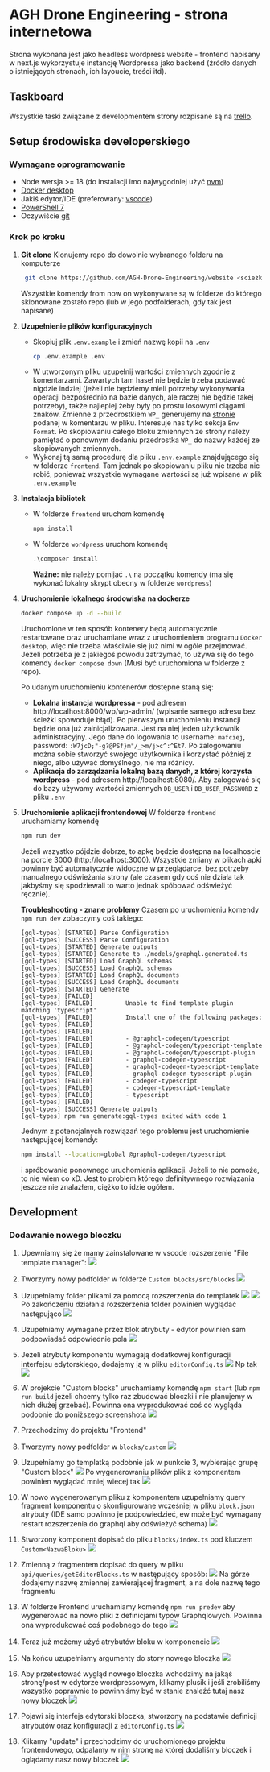 # AGH Drone Engineering - strona internetowa

Strona wykonana jest jako headless wordpress website - frontend napisany w next.js wykorzystuje instancję Wordpressa jako backend (źródło danych o istniejących stronach, ich layoucie, treści itd).

## Taskboard
Wszystkie taski związane z developmentem strony rozpisane są na [trello](https://trello.com/b/bo5cyiZ0/strona-internetowa-%F0%9F%9A%80).

## Setup środowiska developerskiego
### Wymagane oprogramowanie
* Node wersja >= 18 (do instalacji imo najwygodniej użyć [nvm](https://github.com/coreybutler/nvm-windows#installation--upgrades))
* [Docker desktop](https://docs.docker.com/desktop/install/windows-install/)
* Jakiś edytor/IDE (preferowany: [vscode](https://code.visualstudio.com/download))
* [PowerShell 7](https://learn.microsoft.com/en-us/powershell/scripting/install/installing-powershell-on-windows?view=powershell-7.3)
* Oczywiście [git](https://git-scm.com/download/win)

### Krok po kroku
1. **Git clone**
   Klonujemy repo do dowolnie wybranego folderu na komputerze
   ```bash
    git clone https://github.com/AGH-Drone-Engineering/website <scieżka do wybranego folderu docelowego>
   ```
   Wszystkie komendy from now on wykonywane są w folderze do którego sklonowane zostało repo (lub w jego podfolderach, gdy tak jest napisane)

2. **Uzupełnienie plików konfiguracyjnych**
   * Skopiuj plik `.env.example` i zmień nazwę kopii na `.env`
     ```bash
     cp .env.example .env
     ```
   * W utworzonym pliku uzupełnij wartości zmiennych zgodnie z komentarzami. Zawartych tam haseł nie będzie trzeba podawać nigdzie indziej (jeżeli nie będziemy mieli potrzeby wykonywania operacji bezpośrednio na bazie danych, ale raczej nie będzie takej potrzeby), także najlepiej żeby były po prostu losowymi ciągami znaków.
   Zmienne z przedrostkiem `WP_` generujemy na [stronie](https://roots.io/salts.html) podanej w komentarzu w pliku. Interesuje nas tylko sekcja `Env Format`. Po skopiowaniu całego bloku zmiennych ze strony należy pamiętać o ponownym dodaniu przedrostka `WP_` do nazwy każdej ze skopiowanych zmiennych.
   * Wykonaj tą samą procedurę dla pliku `.env.example` znajdującego się w folderze `frontend`. Tam jednak po skopiowaniu pliku nie trzeba nic robić, ponieważ wszystkie wymagane wartości są już wpisane w plik `.env.example`

3. **Instalacja bibliotek**
   * W folderze `frontend` uruchom komendę
        ```bash
        npm install
        ```
   * W folderze `wordpress` uruchom komendę
      ```ps1
      .\composer install
      ```
      **Ważne:** nie należy pomijać `.\` na początku komendy (ma się wykonać lokalny skrypt obecny w folderze `wordpress`)

4. **Uruchomienie lokalnego środowiska na dockerze**
   ```bash
   docker compose up -d --build
   ```
   Uruchomione w ten sposób kontenery będą automatycznie restartowane oraz uruchamiane wraz z uruchomieniem programu `Docker desktop`, więc nie trzeba właściwie się już nimi w ogóle przejmować. Jeżeli potrzeba je z jakiegoś powodu zatrzymać, to używa się do tego komendy `docker compose down` (Musi być uruchomiona w folderze z repo).

   Po udanym uruchomieniu kontenerów dostępne staną się:
   * **Lokalna instancja wordpressa** - pod adresem http://localhost:8000/wp/wp-admin/ (wpisanie samego adresu bez ścieżki spowoduje błąd). Po pierwszym uruchomieniu instancji będzie ona już zainicjalizowana. Jest na niej jeden użytkownik administracyjny. Jego dane do logowania to username: `mafciej`, password: `:W7jcD;"-g?@PSf}m"/_>m/j>c^:^Et7`. Po zalogowaniu można sobie stworzyć swojego użytkownika i korzystać później z niego, albo używać domyślnego, nie ma różnicy.
   * **Aplikacja do zarządzania lokalną bazą danych, z której korzysta wordpress** - pod adresem http://localhost:8080/. Aby zalogować się do bazy używamy wartości zmiennych `DB_USER` i `DB_USER_PASSWORD` z pliku `.env`

5. **Uruchomienie aplikacji frontendowej**
   W folderze `frontend` uruchamiamy komendę
   ```bash
   npm run dev
   ```
   Jeżeli wszystko pójdzie dobrze, to apkę będzie dostępna na localhoscie na porcie 3000 (http://localhost:3000). Wszystkie zmiany w plikach apki powinny być automatycznie widoczne w przeglądarce, bez potrzeby manualnego odświeżania strony (ale czasem gdy coś nie działa tak jakbyśmy się spodziewali to warto jednak spóbować odświeżyć ręcznie).

   **Troubleshooting - znane problemy**
   Czasem po uruchomieniu komendy `npm run dev` zobaczymy coś takiego:
    ```
    [gql-types] [STARTED] Parse Configuration
    [gql-types] [SUCCESS] Parse Configuration
    [gql-types] [STARTED] Generate outputs
    [gql-types] [STARTED] Generate to ./models/graphql.generated.ts
    [gql-types] [STARTED] Load GraphQL schemas
    [gql-types] [SUCCESS] Load GraphQL schemas
    [gql-types] [STARTED] Load GraphQL documents
    [gql-types] [SUCCESS] Load GraphQL documents
    [gql-types] [STARTED] Generate
    [gql-types] [FAILED]
    [gql-types] [FAILED]         Unable to find template plugin matching 'typescript'
    [gql-types] [FAILED]         Install one of the following packages:
    [gql-types] [FAILED]
    [gql-types] [FAILED]
    [gql-types] [FAILED]         - @graphql-codegen/typescript
    [gql-types] [FAILED]         - @graphql-codegen/typescript-template
    [gql-types] [FAILED]         - @graphql-codegen/typescript-plugin
    [gql-types] [FAILED]         - graphql-codegen-typescript
    [gql-types] [FAILED]         - graphql-codegen-typescript-template
    [gql-types] [FAILED]         - graphql-codegen-typescript-plugin
    [gql-types] [FAILED]         - codegen-typescript
    [gql-types] [FAILED]         - codegen-typescript-template
    [gql-types] [FAILED]         - typescript
    [gql-types] [FAILED]
    [gql-types] [SUCCESS] Generate outputs
    [gql-types] npm run generate:gql-types exited with code 1
    ```
    Jednym z potencjalnych rozwiązań tego problemu jest uruchomienie następującej komendy:
    ```bash
    npm install --location=global @graphql-codegen/typescript
    ```
    i spróbowanie ponownego uruchomienia aplikacji. Jeżeli to nie pomoże, to nie wiem co xD. Jest to problem którego definitywnego rozwiązania jeszcze nie znalazłem, ciężko to idzie ogółem.

## Development

### Dodawanie nowego bloczku
1. Upewniamy się że mamy zainstalowane w vscode rozszerzenie "File template manager":
![](./resources/extension.jpg)
1. Tworzymy nowy podfolder w folderze `Custom blocks/src/blocks`
![](./resources/newdir.jpg)
1. Uzupełniamy folder plikami za pomocą rozszerzenia do templatek
![](./resources/step3-1.jpg)
![](./resources/step3-2.jpg)
Po zakończeniu działania rozszerzenia folder powinien wyglądać następująco
![](./resources/image.png)

1. Uzupełniamy wymagane przez blok atrybuty - edytor powinien sam podpowiadać odpowiednie pola
![](./resources/image-5.png)
1. Jeżeli atrybuty komponentu wymagają dodatkowej konfiguracji interfejsu edytorskiego, dodajemy ją w pliku `editorConfig.ts`
   ![](./resources/image123123123.png)
   Np tak
   ![](./resources/image-6.png)
2. W projekcie "Custom blocks" uruchamiamy komendę `npm start` (lub `npm run build` jeżeli chcemy tylko raz zbudować bloczki i nie planujemy w nich dłużej grzebać). Powinna ona wyprodukować coś co wygląda podobnie do poniższego screenshota
![](./resources/image-1.png)

1. Przechodzimy do projektu "Frontend"
2. Tworzymy nowy podfolder w `blocks/custom`
![](./resources/image-2.png)
1. Uzupełniamy go templatką podobnie jak w punkcie 3, wybierając grupę "Custom block"
![](./resources/image-3.png)
Po wygenerowaniu plików plik z komponentem powinien wyglądać mniej wiecej tak
![](./resources/image-4.png)
1. W nowo wygenerowanym pliku z komponentem uzupełniamy query fragment komponentu o skonfigurowane wcześniej w pliku `block.json` atrybuty (IDE samo powinno je podpowiedzieć, ew może być wymagany restart rozszerzenia do graphql aby odświeżyć schema)
   ![](./resources/image-7.png)
1. Stworzony komponent dopisać do pliku `blocks/index.ts` pod kluczem `Custom<NazwaBloku>`
   ![](./resources/image-9.png)
1. Zmienną z fragmentem dopisać do query w pliku `api/queries/getEditorBlocks.ts` w następujący sposób:
   ![](./resources/image-10.png)
   Na górze dodajemy nazwę zmiennej zawierającej fragment, a na dole nazwę tego fragmentu
2. W folderze Frontend uruchamiamy komendę `npm run predev` aby wygenerować na nowo pliki z definicjami typów Graphqlowych. Powinna ona wyprodukować coś podobnego do tego
   ![](./resources/image-8.png)
1. Teraz już możemy użyć atrybutów bloku w komponencie
   ![](./resources/image-11.png)
1. Na końcu uzupełniamy argumenty do story nowego bloczka
   ![](./resources/image-12.png)
1. Aby przetestować wygląd nowego bloczka wchodzimy na jakąś stronę/post w edytorze wordpressowym, klikamy plusik i jeśli zrobiliśmy wszystko poprawnie to powinniśmy być w stanie znaleźć tutaj nasz nowy bloczek
   ![](./resources/image-13.png)
1. Pojawi się interfejs edytorski bloczka, stworzony na podstawie definicji atrybutów oraz konfiguracji z `editorConfig.ts`
   ![](./resources/image-14.png)
1. Klikamy "update" i przechodzimy do uruchomionego projektu frontendowego, odpalamy w nim stronę na której dodaliśmy bloczek i oglądamy nasz nowy bloczek
   ![](./resources/image-15.png)

